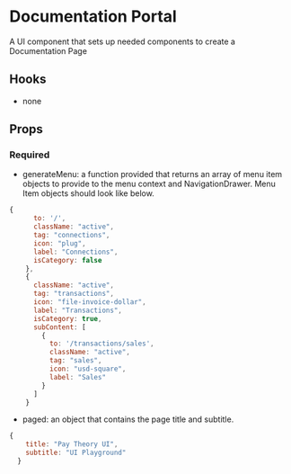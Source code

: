# Documentation Portal

A UI component that sets up needed components to create a Documentation Page

## Hooks

* none

## Props

### Required
* generateMenu: a function provided that returns an array of menu item objects to provide to the menu context and NavigationDrawer. Menu Item objects should look like below. 

```jsx
{
      to: '/',
      className: "active",
      tag: "connections",
      icon: "plug",
      label: "Connections",
      isCategory: false
    },
    {
      className: "active",
      tag: "transactions",
      icon: "file-invoice-dollar",
      label: "Transactions",
      isCategory: true,
      subContent: [
        {
          to: '/transactions/sales',
          className: "active",
          tag: "sales",
          icon: "usd-square",
          label: "Sales"
        }
      ]
    }
```



* paged: an object that contains the page title and subtitle.

```jsx
{
    title: "Pay Theory UI",
    subtitle: "UI Playground"
  }
```